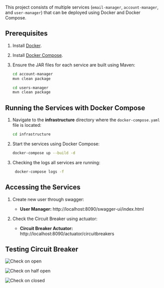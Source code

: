 This project consists of multiple services (`email-manager`, `account-manager`, and `user-manager`) that can be deployed using Docker and Docker Compose.

## Prerequisites

1. Install [Docker](https://docs.docker.com/get-docker/).
2. Install [Docker Compose](https://docs.docker.com/compose/install/).
3. Ensure the JAR files for each service are built using Maven:
   ```bash
   cd account-manager
   mvn clean package
   ``` 
   
   ```bash
   cd users-manager
   mvn clean package
   ```
## Running the Services with Docker Compose

1. Navigate to the **infrastructure** directory where the `docker-compose.yaml` file is located:
    ```bash
    cd infrastructure
    ```
2. Start the services using Docker Compose:
    ```bash
    docker-compose up --build -d
    ```
3. Checking the logs all services are running:
   ```bash
    docker-compose logs -f
    ```
## Accessing the Services


1. Create new user through swagger:

    - **User Manager:** http://localhost:8090/swagger-ui/index.html

2. Check the Circuit Breaker using actuator:

    - **Circuit Breaker Actuator:** http://localhost:8090/actuator/circuitbreakers


## Testing Circuit Breaker


![Check on open](docs/img/circuit-breaker-open.png)

![Check on half open](docs/img/circuit-breaker-half-open.png)

![Check on closed](docs/img/circuit-breaker-closed.png)
